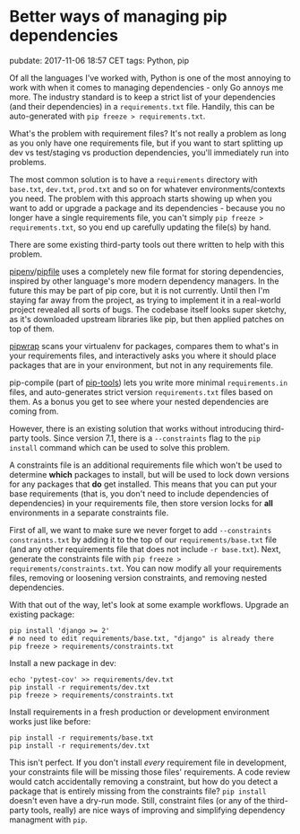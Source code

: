 # Better ways of managing pip dependencies
pubdate: 2017-11-06 18:57 CET
tags: Python, pip

Of all the languages I've worked with, Python is one of the most annoying to work with when it comes to managing dependencies - only Go annoys me more. The industry standard is to keep a strict list of your dependencies (and their dependencies) in a `requirements.txt` file. Handily, this can be auto-generated with `pip freeze > requirements.txt`.

What's the problem with requirement files? It's not really a problem as long as you only have one requirements file, but if you want to start splitting up dev vs test/staging vs production dependencies, you'll immediately run into problems.

The most common solution is to have a `requirements` directory with `base.txt`, `dev.txt`, `prod.txt` and so on for whatever environments/contexts you need. The problem with this approach starts showing up when you want to add or upgrade a package and its dependencies - because you no longer have a single requirements file, you can't simply `pip freeze > requirements.txt`, so you end up carefully updating the file(s) by hand.

There are some existing third-party tools out there written to help with this problem.

[pipenv](https://github.com/kennethreitz/pipenv)/[pipfile](https://github.com/pypa/pipfile) uses a completely new file format for storing dependencies, inspired by other language's more modern dependency managers. In the future this may be part of pip core, but it is not currently. Until then I'm staying far away from the project, as trying to implement it in a real-world project revealed all sorts of bugs. The codebase itself looks super sketchy, as it's downloaded upstream libraries like pip, but then applied patches on top of them.

[pipwrap](https://github.com/jessamynsmith/pipwrap) scans your virtualenv for packages, compares them to what's in your requirements files, and interactively asks you where it should place packages that are in your environment, but not in any requirements file.

pip-compile (part of [pip-tools](https://github.com/jazzband/pip-tools)) lets you write more minimal `requirements.in` files, and auto-generates strict version `requirements.txt` files based on them. As a bonus you get to see where your nested dependencies are coming from.

However, there is an existing solution that works without introducing third-party tools. Since version 7.1, there is a `--constraints` flag to the `pip install` command which can be used to solve this problem.

A constraints file is an additional requirements file which won't be used to determine **which** packages to install, but will be used to lock down versions for any packages that **do** get installed. This means that you can put your base requirements (that is, you don't need to include dependencies of dependencies) in your requirements file, then store version locks for **all** environments in a separate constraints file.

First of all, we want to make sure we never forget to add `--constraints constraints.txt` by adding it to the top of our `requirements/base.txt` file (and any other requirements file that does not include `-r base.txt`). Next, generate the constraints file with `pip freeze > requirements/constraints.txt`. You can now modify all your requirements files, removing or loosening version constraints, and removing nested dependencies.

With that out of the way, let's look at some example workflows. Upgrade an existing package:

	pip install 'django >= 2'
	# no need to edit requirements/base.txt, "django" is already there
	pip freeze > requirements/constraints.txt

Install a new package in dev:

	echo 'pytest-cov' >> requirements/dev.txt
	pip install -r requirements/dev.txt
	pip freeze > requirements/constraints.txt

Install requirements in a fresh production or development environment works just like before:

	pip install -r requirements/base.txt
	pip install -r requirements/dev.txt

This isn't perfect. If you don't install *every* requirement file in development, your constraints file will be missing those files' requirements. A code review would catch accidentally removing a constraint, but how do you detect a package that is entirely missing from the constraints file? `pip install` doesn't even have a dry-run mode. Still, constraint files (or any of the third-party tools, really) are nice ways of improving and simplifying dependency managment with `pip`.
